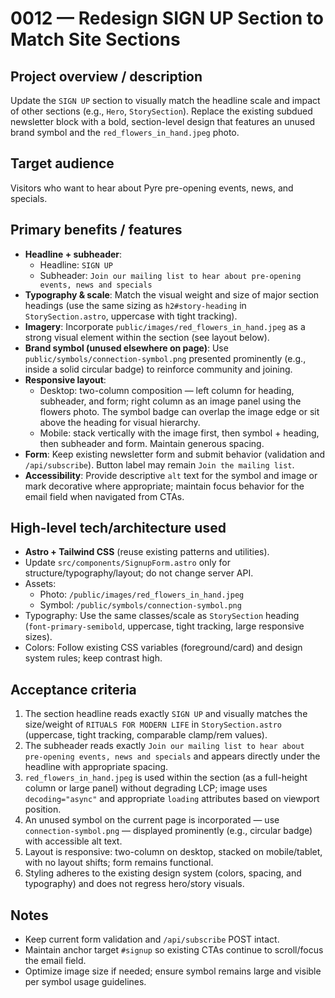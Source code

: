 # 0012 — Redesign SIGN UP Section to Match Site Sections

## Project overview / description
Update the `SIGN UP` section to visually match the headline scale and impact of other sections (e.g., `Hero`, `StorySection`). Replace the existing subdued newsletter block with a bold, section-level design that features an unused brand symbol and the `red_flowers_in_hand.jpeg` photo.

## Target audience
Visitors who want to hear about Pyre pre-opening events, news, and specials.

## Primary benefits / features
- **Headline + subheader**:
  - Headline: `SIGN UP`
  - Subheader: `Join our mailing list to hear about pre-opening events, news and specials`
- **Typography & scale**: Match the visual weight and size of major section headings (use the same sizing as `h2#story-heading` in `StorySection.astro`, uppercase with tight tracking).
- **Imagery**: Incorporate `public/images/red_flowers_in_hand.jpeg` as a strong visual element within the section (see layout below).
- **Brand symbol (unused elsewhere on page)**: Use `public/symbols/connection-symbol.png` presented prominently (e.g., inside a solid circular badge) to reinforce community and joining.
- **Responsive layout**:
  - Desktop: two-column composition — left column for heading, subheader, and form; right column as an image panel using the flowers photo. The symbol badge can overlap the image edge or sit above the heading for visual hierarchy.
  - Mobile: stack vertically with the image first, then symbol + heading, then subheader and form. Maintain generous spacing.
- **Form**: Keep existing newsletter form and submit behavior (validation and `/api/subscribe`). Button label may remain `Join the mailing list`.
- **Accessibility**: Provide descriptive `alt` text for the symbol and image or mark decorative where appropriate; maintain focus behavior for the email field when navigated from CTAs.

## High-level tech/architecture used
- **Astro + Tailwind CSS** (reuse existing patterns and utilities).
- Update `src/components/SignupForm.astro` only for structure/typography/layout; do not change server API.
- Assets:
  - Photo: `/public/images/red_flowers_in_hand.jpeg`
  - Symbol: `/public/symbols/connection-symbol.png`
- Typography: Use the same classes/scale as `StorySection` heading (`font-primary-semibold`, uppercase, tight tracking, large responsive sizes).
- Colors: Follow existing CSS variables (foreground/card) and design system rules; keep contrast high.

## Acceptance criteria
1. The section headline reads exactly `SIGN UP` and visually matches the size/weight of `RITUALS FOR MODERN LIFE` in `StorySection.astro` (uppercase, tight tracking, comparable clamp/rem values).
2. The subheader reads exactly `Join our mailing list to hear about pre-opening events, news and specials` and appears directly under the headline with appropriate spacing.
3. `red_flowers_in_hand.jpeg` is used within the section (as a full-height column or large panel) without degrading LCP; image uses `decoding="async"` and appropriate `loading` attributes based on viewport position.
4. An unused symbol on the current page is incorporated — use `connection-symbol.png` — displayed prominently (e.g., circular badge) with accessible alt text.
5. Layout is responsive: two-column on desktop, stacked on mobile/tablet, with no layout shifts; form remains functional.
6. Styling adheres to the existing design system (colors, spacing, and typography) and does not regress hero/story visuals.

## Notes
- Keep current form validation and `/api/subscribe` POST intact.
- Maintain anchor target `#signup` so existing CTAs continue to scroll/focus the email field.
- Optimize image size if needed; ensure symbol remains large and visible per symbol usage guidelines.


